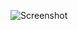 ![Screenshot](https://raw.githubusercontent.com/Cryakl/Ultimate-RAT-Collection/refs/heads/main/EagleMonitorRat/EagleMonitorRAT%203.1.9.0/Screenshot.png)
